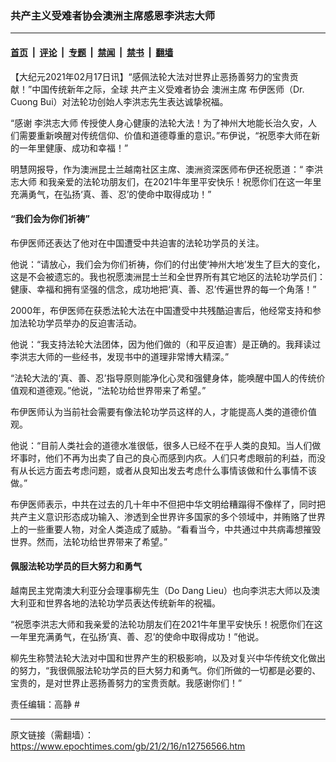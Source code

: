 ### 共产主义受难者协会澳洲主席感恩李洪志大师

---

#### [首页](../../../..?n12756566) &nbsp;|&nbsp; [评论](../../../../../epoch-comment?n12756566) &nbsp;|&nbsp; [专题](../../../../../epoch-special?n12756566) &nbsp;|&nbsp; [禁闻](../../../../../epoch-news?n12756566) &nbsp;|&nbsp; [禁书](../../../../../books?n12756566) &nbsp;|&nbsp; [翻墙](https://github.com/gfw-breaker/nogfw/blob/master/README.md?n12756566)


<div class="post_content" id="artbody" itemprop="articleBody">
 <!-- article content begin -->
 <p>
  【大纪元2021年02月17日讯】“感佩法轮大法对世界止恶扬善努力的宝贵贡献！”中国传统新年之际，全球
  <ok href="https://www.epochtimes.com/gb/tag/%E5%85%B1%E4%BA%A7%E4%B8%BB%E4%B9%89%E5%8F%97%E9%9A%BE%E8%80%85%E5%8D%8F%E4%BC%9A.html">
   共产主义受难者协会
  </ok>
  <ok href="https://www.epochtimes.com/gb/tag/%E6%BE%B3%E6%B4%B2%E4%B8%BB%E5%B8%AD.html">
   澳洲主席
  </ok>
  布伊医师（Dr. Cuong Bui）对法轮功创始人李洪志先生表达诚挚祝福。
 </p>
 <p>
  “感谢
  <ok href="https://www.epochtimes.com/gb/tag/%E6%9D%8E%E6%B4%AA%E5%BF%97%E5%A4%A7%E5%B8%88.html">
   李洪志大师
  </ok>
  传授使人身心健康的法轮大法！为了神州大地能长治久安，人们需要重新唤醒对传统信仰、价值和道德尊重的意识。”布伊说，“祝愿李大师在新的一年里健康、成功和幸福！”
 </p>
 <p>
  明慧网报导，作为澳洲昆士兰越南社区主席、澳洲资深医师布伊还祝愿道：“
  <ok href="https://www.epochtimes.com/gb/tag/%E6%9D%8E%E6%B4%AA%E5%BF%97%E5%A4%A7%E5%B8%88.html">
   李洪志大师
  </ok>
  和我亲爱的法轮功朋友们，在2021牛年里平安快乐！祝愿你们在这一年里充满勇气，在弘扬‘真、善、忍’的使命中取得成功！”
 </p>
 <h4>
  “我们会为你们祈祷”
 </h4>
 <p>
  布伊医师还表达了他对在中国遭受中共迫害的法轮功学员的关注。
 </p>
 <p>
  他说：“请放心，我们会为你们祈祷，你们的付出使‘神州大地’发生了巨大的变化，这是不会被遗忘的。我也祝愿澳洲昆士兰和全世界所有其它地区的法轮功学员们：健康、幸福和拥有坚强的信念，成功地把‘真、善、忍’传遍世界的每一个角落！”
 </p>
 <p>
  2000年，布伊医师在获悉法轮大法在中国遭受中共残酷迫害后，他经常支持和参加法轮功学员举办的反迫害活动。
 </p>
 <p>
  他说：“我支持法轮大法团体，因为他们做的（和平反迫害）是正确的。我拜读过李洪志大师的一些经书，发现书中的道理非常博大精深。”
 </p>
 <p>
  “法轮大法的‘真、善、忍’指导原则能净化心灵和强健身体，能唤醒中国人的传统价值观和道德观。”他说，“法轮功给世界带来了希望。”
 </p>
 <p>
  布伊医师认为当前社会需要有像法轮功学员这样的人，才能提高人类的道德价值观。
 </p>
 <p>
  他说：“目前人类社会的道德水准很低，很多人已经不在乎人类的良知。当人们做坏事时，他们不再为出卖了自己的良心而感到内疚。人们只考虑眼前的利益，而没有从长远方面去考虑问题，或者从良知出发去考虑什么事情该做和什么事情不该做。”
 </p>
 <p>
  布伊医师表示，中共在过去的几十年中不但把中华文明给糟蹋得不像样了，同时把共产主义意识形态成功输入、渗透到全世界许多国家的多个领域中，并贿赂了世界上的一些重要人物，对全人类造成了威胁。“看看当今，中共通过中共病毒想摧毁世界。然而，法轮功给世界带来了希望。”
 </p>
 <h4>
  佩服法轮功学员的巨大努力和勇气
 </h4>
 <p>
  越南民主党南澳大利亚分会理事柳先生（Do Dang Lieu）也向李洪志大师以及澳大利亚和世界各地的法轮功学员表达传统新年的祝福。
 </p>
 <p>
  “祝愿李洪志大师和我亲爱的法轮功朋友们在2021牛年里平安快乐！祝愿你们在这一年里充满勇气，在弘扬‘真、善、忍’的使命中取得成功！”他说。
 </p>
 <p>
  柳先生称赞法轮大法对中国和世界产生的积极影响，以及对复兴中华传统文化做出的努力，“我很佩服法轮功学员的巨大努力和勇气。你们所做的一切都是必要的、宝贵的，是对世界止恶扬善努力的宝贵贡献。我感谢你们！”
 </p>
 <p>
  责任编辑：高静 #
 </p>
 <!-- article content end -->
 <div id="below_article_ad">
 </div>
</div>


---

原文链接（需翻墙）：https://www.epochtimes.com/gb/21/2/16/n12756566.htm